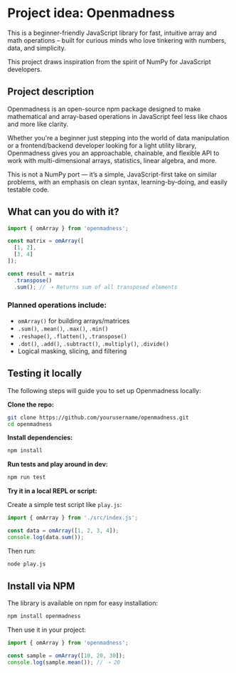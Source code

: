 # Project idea: Openmadness

This is a beginner-friendly JavaScript library for fast, intuitive array and math operations – built for curious minds who love tinkering with numbers, data, and simplicity.  

This project draws inspiration from the spirit of NumPy for JavaScript developers.

## Project description

Openmadness is an open-source npm package designed to make mathematical and array-based operations in JavaScript feel less like chaos and more like clarity.  

Whether you're a beginner just stepping into the world of data manipulation or a frontend/backend developer looking for a light utility library, Openmadness gives you an approachable, chainable, and flexible API to work with multi-dimensional arrays, statistics, linear algebra, and more.

This is not a NumPy port — it’s a simple, JavaScript-first take on similar problems, with an emphasis on clean syntax, learning-by-doing, and easily testable code.

## What can you do with it?

```js
import { omArray } from 'openmadness';

const matrix = omArray([
  [1, 2],
  [3, 4]
]);

const result = matrix
  .transpose()
  .sum(); // ➝ Returns sum of all transposed elements
```

### Planned operations include:

- `omArray()` for building arrays/matrices  
- `.sum()`, `.mean()`, `.max()`, `.min()`  
- `.reshape()`, `.flatten()`, `.transpose()`  
- `.dot()`, `.add()`, `.subtract()`, `.multiply()`, `.divide()`  
- Logical masking, slicing, and filtering

## Testing it locally

The following steps will guide you to set up Openmadness locally:

**Clone the repo:**

```bash
git clone https://github.com/yourusername/openmadness.git
cd openmadness
```

**Install dependencies:**

```bash
npm install
```

**Run tests and play around in dev:**

```bash
npm run test
```

**Try it in a local REPL or script:**  

Create a simple test script like `play.js`:

```js
import { omArray } from './src/index.js';

const data = omArray([1, 2, 3, 4]);
console.log(data.sum());
```

Then run:

```bash
node play.js
```

## Install via NPM

The library is available on npm for easy installation:

```bash
npm install openmadness
```

Then use it in your project:

```js
import { omArray } from 'openmadness';

const sample = omArray([10, 20, 30]);
console.log(sample.mean()); // ➝ 20
```
